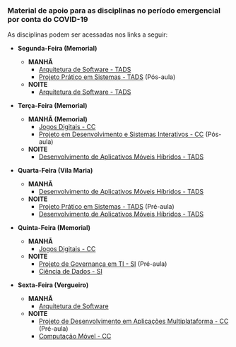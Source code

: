 ### Material de apoio para as disciplinas no período emergencial por conta do COVID-19

As disciplinas podem ser acessadas nos links a seguir:

* **Segunda-Feira (Memorial)**
  + **MANHÃ**
      + [Arquitetura de Software - TADS](https://github.com/EdsonMSouza/arquitetura_de_software_memorial_manha)
      + [Projeto Prático em Sistemas - TADS](https://github.com/EdsonMSouza/projetos_memorial_2_manha_tads) (Pós-aula)  
  + **NOITE**
    + [Arquitetura de Software - TADS](https://github.com/EdsonMSouza/arquitetura_de_software_memorial_noite)

* **Terça-Feira (Memorial)**
  + **MANHÃ (Memorial)**
    + [Jogos Digitais - CC](https://github.com/EdsonMSouza/jogos_digitais_memorial_manha)
    + [Projeto em Desenvolvimento e Sistemas Interativos - CC](https://github.com/EdsonMSouza/projetos_memorial_3_manha_cc) (Pós-aula)
  + **NOITE**
    + [Desenvolvimento de Aplicativos Móveis Híbridos - TADS](https://github.com/EdsonMSouza/mobile_memorial_noite)
  
* **Quarta-Feira (Vila Maria)**
  + **MANHÃ**
    + [Desenvolvimento de Aplicativos Móveis Híbridos - TADS](https://github.com/EdsonMSouza/mobile_vila_maria_manha)
  + **NOITE**
    + [Projeto Prático em Sistemas - TADS]() (Pré-aula) 
    + [Desenvolvimento de Aplicativos Móveis Híbridos - TADS](https://github.com/EdsonMSouza/mobile_vila_maria_noite)
  
* **Quinta-Feira (Memorial)**
  + **MANHÃ**
    + [Jogos Digitais - CC](https://github.com/EdsonMSouza/jogos_digitais_memorial_manha)
  + **NOITE**
    + [Projeto de Governança em TI - SI]() (Pré-aula)
    + [Ciência de Dados - SI](https://github.com/EdsonMSouza/ciencia_de_dados_memorial_noite)

* **Sexta-Feira (Vergueiro)**
  + **MANHÃ**
    + [Arquitetura de Software](https://github.com/EdsonMSouza/arquitetura_de_software_vergueiro_manha)
  + **NOITE**
    + [Projeto de Desenvolvimento em Aplicações Multiplataforma - CC]() (Pré-aula)
    + [Computação Móvel - CC](https://github.com/EdsonMSouza/mobile_vergueiro_noite)
